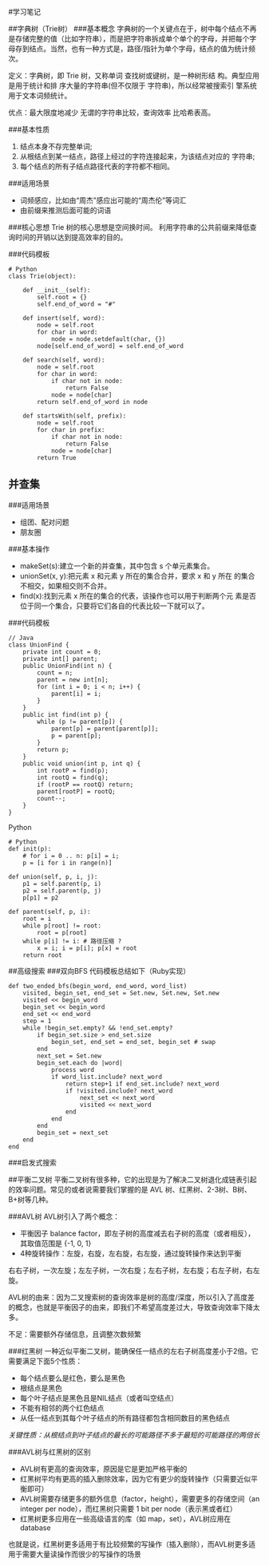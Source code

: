 #学习笔记

##字典树（Trie树）
###基本概念
字典树的一个关键点在于，树中每个结点不再是存储完整的值（比如字符串），而是把字符串拆成单个单个的字母，并把每个字母存到结点。当然，也有一种方式是，路径/指针为单个字母，结点的值为统计频次。

定义：字典树，即 Trie 树，又称单词 查找树或键树，是一种树形结 构。典型应用是用于统计和排 序大量的字符串(但不仅限于 字符串)，所以经常被搜索引 擎系统用于文本词频统计。

优点：最大限度地减少 无谓的字符串比较，查询效率 比哈希表高。

###基本性质
1. 结点本身不存完整单词;
2. 从根结点到某一结点，路径上经过的字符连接起来，为该结点对应的 字符串;
3. 每个结点的所有子结点路径代表的字符都不相同。

###适用场景
* 词频感应，比如由“周杰”感应出可能的“周杰伦”等词汇
* 由前缀来推测后面可能的词语

###核心思想
Trie 树的核心思想是空间换时间。 利用字符串的公共前缀来降低查询时间的开销以达到提高效率的目的。

###代码模板

```
# Python 
class Trie(object):
  
	def __init__(self): 
		self.root = {} 
		self.end_of_word = "#" 
 
	def insert(self, word): 
		node = self.root 
		for char in word: 
			node = node.setdefault(char, {}) 
		node[self.end_of_word] = self.end_of_word 
 
	def search(self, word): 
		node = self.root 
		for char in word: 
			if char not in node: 
				return False 
			node = node[char] 
		return self.end_of_word in node 
 
	def startsWith(self, prefix): 
		node = self.root 
		for char in prefix: 
			if char not in node: 
				return False 
			node = node[char] 
		return True
```

## 并查集
###适用场景
* 组团、配对问题
* 朋友圈

###基本操作
* makeSet(s):建立一个新的并查集，其中包含 s 个单元素集合。
* unionSet(x, y):把元素 x 和元素 y 所在的集合合并，要求 x 和 y 所在
的集合不相交，如果相交则不合并。
* find(x):找到元素 x 所在的集合的代表，该操作也可以用于判断两个元 素是否位于同一个集合，只要将它们各自的代表比较一下就可以了。

###代码模板
```
// Java
class UnionFind { 
	private int count = 0; 
	private int[] parent; 
	public UnionFind(int n) { 
		count = n; 
		parent = new int[n]; 
		for (int i = 0; i < n; i++) { 
			parent[i] = i;
		}
	} 
	public int find(int p) { 
		while (p != parent[p]) { 
			parent[p] = parent[parent[p]]; 
			p = parent[p]; 
		}
		return p; 
	}
	public void union(int p, int q) { 
		int rootP = find(p); 
		int rootQ = find(q); 
		if (rootP == rootQ) return; 
		parent[rootP] = rootQ; 
		count--;
	}
}
```
Python

```
# Python 
def init(p): 
	# for i = 0 .. n: p[i] = i; 
	p = [i for i in range(n)] 
 
def union(self, p, i, j): 
	p1 = self.parent(p, i) 
	p2 = self.parent(p, j) 
	p[p1] = p2 
 
def parent(self, p, i): 
	root = i 
	while p[root] != root: 
		root = p[root] 
	while p[i] != i: # 路径压缩 ?
		x = i; i = p[i]; p[x] = root 
	return root
```

##高级搜索
###双向BFS
代码模板总结如下（Ruby实现）

```
def two_ended_bfs(begin_word, end_word, word_list)
    visited, begin_set, end_set = Set.new, Set.new, Set.new
    visited << begin_word
    begin_set << begin_word
    end_set << end_word
    step = 1
    while !begin_set.empty? && !end_set.empty?
        if begin_set.size > end_set.size
            begin_set, end_set = end_set, begin_set # swap
        end
        next_set = Set.new
        begin_set.each do |word|
            process word
            if word_list.include? next_word
                return step+1 if end_set.include? next_word
                if !visited.include? next_word
                    next_set << next_word
                    visited << next_word
                end
            end
        end
        begin_set = next_set
    end
end
```

###启发式搜索

##平衡二叉树
平衡二叉树有很多种，它的出现是为了解决二叉树退化成链表引起的效率问题。常见的或者说需要我们掌握的是 AVL 树、红黑树、2-3树、B树、B+树等几种。

###AVL树
AVL树引入了两个概念：

* 平衡因子 balance factor，即左子树的高度减去右子树的高度（或者相反），其取值范围是 {-1, 0, 1}
* 4种旋转操作：左旋，右旋，左右旋，右左旋，通过旋转操作来达到平衡

右右子树，一次左旋；左左子树，一次右旋；左右子树，左右旋；右左子树，右左旋。

AVL树的由来：因为二叉搜索树的查询效率是树的高度/深度，所以引入了高度差的概念，也就是平衡因子的由来，即我们不希望高度差过大，导致查询效率下降太多。

不足：需要额外存储信息，且调整次数频繁

###红黑树
一种近似平衡二叉树，能确保任一结点的左右子树高度差小于2倍。它需要满足下面5个性质：

* 每个结点要么是红色，要么是黑色
* 根结点是黑色
* 每个叶子结点是黑色且是NIL结点（或者叫空结点）
* 不能有相邻的两个红色结点
* 从任一结点到其每个叶子结点的所有路径都包含相同数目的黑色结点

*关键性质：从根结点到叶子结点的最长的可能路径不多于最短的可能路径的两倍长*

###AVL树与红黑树的区别
* AVL树有更高的查询效率，原因是它是更加严格平衡的
* 红黑树平均有更高的插入删除效率，因为它有更少的旋转操作（只需要近似平衡即可）
* AVL树需要存储更多的额外信息（factor，height），需要更多的存储空间（an integer per node），而红黑树只需要 1 bit per node（表示黑或者红）
* 红黑树更多应用在一些高级语言的库（如 map，set），AVL树应用在 database

也就是说，红黑树更多适用于有比较频繁的写操作（插入删除），而AVL树更多适用于需要大量读操作而很少的写操作的场景


